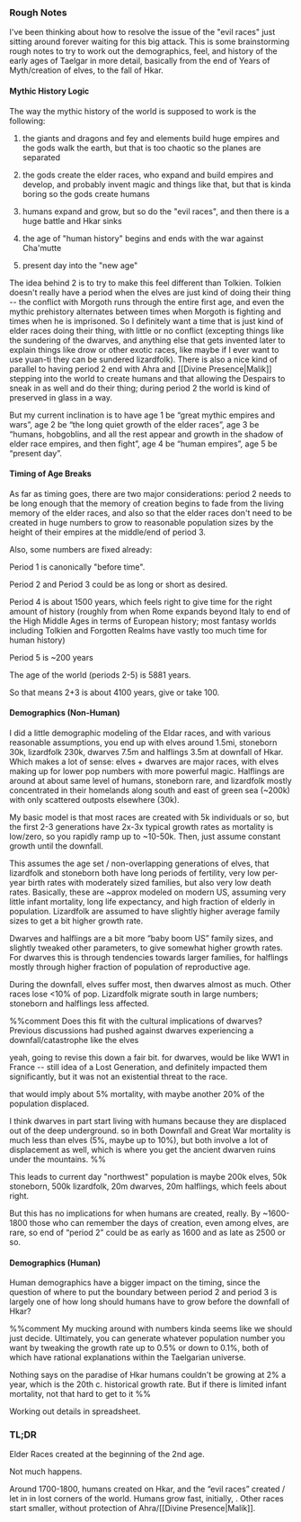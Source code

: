 
### Rough Notes

I've been thinking about how to resolve the issue of the "evil races" just sitting around forever waiting for this big attack. This is some brainstorming rough notes to try to work out the demographics, feel, and history of the early ages of Taelgar in more detail, basically from the end of Years of Myth/creation of elves, to the fall of Hkar. 

#### Mythic History Logic

The way the mythic history of the world is supposed to work is the following:

1) the giants and dragons and fey and elements build huge empires and the gods walk the earth, but that is too chaotic so the planes are separated

2) the gods create the elder races, who expand and build empires and develop, and probably invent magic and things like that, but that is kinda boring so the gods create humans

3) humans expand and grow, but so do the "evil races", and then there is a huge battle and Hkar sinks

4) the age of "human history" begins and ends with the war against Cha'mutte

5) present day into the "new age"

  

The idea behind 2 is to try to make this feel different than Tolkien. Tolkien doesn't really have a period when the elves are just kind of doing their thing -- the conflict with Morgoth runs through the entire first age, and even the mythic prehistory alternates between times when Morgoth is fighting and times when he is imprisoned. So I definitely want a time that is just kind of elder races doing their thing, with little or no conflict (excepting things like the sundering of the dwarves, and anything else that gets invented later to explain things like drow or other exotic races, like maybe if I ever want to use yuan-ti they can be sundered lizardfolk). There is also a nice kind of parallel to having period 2 end with Ahra and [[Divine Presence|Malik]] stepping into the world to create humans and that allowing the Despairs to sneak in as well and do their thing; during period 2 the world is kind of preserved in glass in a way. 

  

But my current inclination is to have age 1 be “great mythic empires and wars”, age 2 be “the long quiet growth of the elder races”, age 3 be “humans, hobgoblins, and all the rest appear and growth in the shadow of elder race empires, and then fight”, age 4 be “human empires”, age 5 be “present day”.

#### Timing of Age Breaks

As far as timing goes, there are two major considerations: period 2 needs to be long enough that the memory of creation begins to fade from the living memory of the elder races, and also so that the elder races don't need to be created in huge numbers to grow to reasonable population sizes by the height of their empires at the middle/end of period 3. 

  

Also, some numbers are fixed already:

  

Period 1 is canonically "before time". 

Period 2 and Period 3 could be as long or short as desired.

Period 4 is about 1500 years, which feels right to give time for the right amount of history (roughly from when Rome expands beyond Italy to end of the High Middle Ages in terms of European history; most fantasy worlds including Tolkien and Forgotten Realms have vastly too much time for human history)

Period 5 is ~200 years

The age of the world (periods 2-5) is 5881 years.

  

So that means 2+3 is about 4100 years, give or take 100. 

#### Demographics (Non-Human)

I did a little demographic modeling of the Eldar races, and with various reasonable assumptions, you end up with elves around 1.5mi, stoneborn 30k, lizardfolk 230k, dwarves 7.5m and halflings 3.5m at downfall of Hkar. Which makes a lot of sense: elves + dwarves are major races, with elves making up for lower pop numbers with more powerful magic. Halflings are around at about same level of humans, stoneborn rare, and lizardfolk mostly concentrated in their homelands along south and east of green sea (~200k) with only scattered outposts elsewhere (30k). 

  

My basic model is that most races are created with 5k individuals or so, but the first 2-3 generations have 2x-3x typical growth rates as mortality is low/zero, so you rapidly ramp up to ~10-50k. Then, just assume constant growth until the downfall. 

  

This assumes the age set / non-overlapping generations of elves, that lizardfolk and stoneborn both have long periods of fertility, very low per-year birth rates with moderately sized families, but also very low death rates. Basically, these are ~approx modeled on modern US, assuming very little infant mortality, long life expectancy, and high fraction of elderly in population. Lizardfolk are assumed to have slightly higher average family sizes to get a bit higher growth rate.

  

Dwarves and halflings are a bit more “baby boom US” family sizes, and slightly tweaked other parameters, to give somewhat higher growth rates. For dwarves this is through tendencies towards larger families, for halflings mostly through higher fraction of population of reproductive age.

  

During the downfall, elves suffer most, then dwarves almost as much. Other races lose <10% of pop. Lizardfolk migrate south in large numbers; stoneborn and halflings less affected. 

%%comment
Does this fit with the cultural implications of dwarves? Previous discussions had pushed against dwarves experiencing a downfall/catastrophe like the elves

yeah, going to revise this down a fair bit. for dwarves, would be like WW1 in France -- still idea of a Lost Generation, and definitely impacted them significantly, but it was not an existential threat to the race.  
  
that would imply about 5% mortality, with maybe another 20% of the population displaced.  
  
I think dwarves in part start living with humans because they are displaced out of the deep underground. so in both Downfall and Great War mortality is much less than elves (5%, maybe up to 10%), but both involve a lot of displacement as well, which is where you get the ancient dwarven ruins under the mountains.
%%
  

This leads to current day "northwest" population is maybe 200k elves, 50k stoneborn, 500k lizardfolk, 20m dwarves, 20m halflings, which feels about right.

  

But this has no implications for when humans are created, really. By ~1600-1800 those who can remember the days of creation, even among elves, are rare, so end of “period 2” could be as early as 1600 and as late as 2500 or so. 

#### Demographics (Human)

Human demographics have a bigger impact on the timing, since the question of where to put the boundary between period 2 and period 3 is largely one of how long should humans have to grow before the downfall of Hkar?

%%comment
My mucking around with numbers kinda seems like we should just decide. Ultimately, you can generate whatever population number you want by tweaking the growth rate up to 0.5% or down to 0.1%, both of which have rational explanations within the Taelgarian universe.  
  
Nothing says on the paradise of Hkar humans couldn't be growing at 2% a year, which is the 20th c. historical growth rate. But if there is limited infant mortality, not that hard to get to it
%%

Working out details in spreadsheet.

  

### TL;DR

  

Elder Races created at the beginning of the 2nd age.

  

Not much happens.

  

Around 1700-1800, humans created on Hkar, and the “evil races” created / let in in lost corners of the world. Humans grow fast, initially, . Other races start smaller, without protection of Ahra/[[Divine Presence|Malik]].



